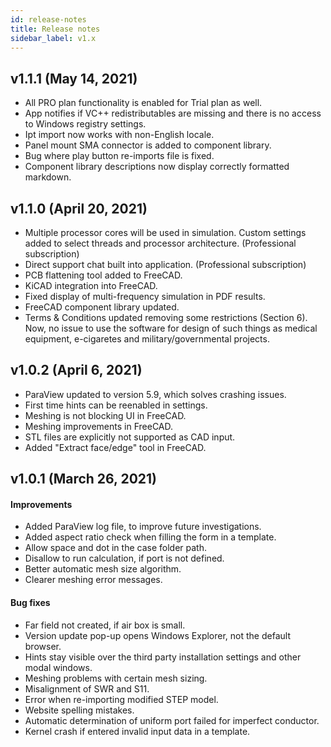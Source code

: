 ```yaml
---
id: release-notes
title: Release notes
sidebar_label: v1.x
---
```


## v1.1.1 (May 14, 2021)

* All PRO plan functionality is enabled for Trial plan as well.
* App notifies if VC++ redistributables are missing and there is no access to Windows registry settings.
* Ipt import now works with non-English locale.
* Panel mount SMA connector is added to component library.
* Bug where play button re-imports file is fixed.
* Component library descriptions now display correctly formatted markdown.

## v1.1.0 (April 20, 2021)

* Multiple processor cores will be used in simulation. Custom settings added to select threads and processor architecture.  (Professional subscription)
* Direct support chat built into application. (Professional subscription)
* PCB flattening tool added to FreeCAD.
* KiCAD integration into FreeCAD.
* Fixed display of multi-frequency simulation in PDF results.
* FreeCAD component library updated.
* Terms & Conditions updated removing some restrictions (Section 6). Now, no issue to use the software for design of such things as medical equipment, e-cigaretes and military/governmental projects.



## v1.0.2 (April 6, 2021)

* ParaView updated to version 5.9, which solves crashing issues. 
* First time hints can be reenabled in settings. 
* Meshing is not blocking UI in FreeCAD.
* Meshing improvements in FreeCAD.
* STL files are explicitly not supported as CAD input. 
* Added "Extract face/edge" tool in FreeCAD.

## v1.0.1 (March 26, 2021)

#### Improvements

* Added ParaView log file, to improve future investigations.
* Added aspect ratio check when filling the form in a template.
* Allow space and dot in the case folder path.
* Disallow to run calculation, if port is not defined.
* Better automatic mesh size algorithm.
* Clearer meshing error messages.

#### Bug fixes

* Far field not created, if air box is small.
* Version update pop-up opens Windows Explorer, not the default browser.
* Hints stay visible over the third party installation settings and other modal windows.
* Meshing problems with certain mesh sizing.
* Misalignment of SWR and S11.
* Error when re-importing modified STEP model.
* Website spelling mistakes.
* Automatic determination of uniform port failed for imperfect conductor.
* Kernel crash if entered invalid input data in a template.